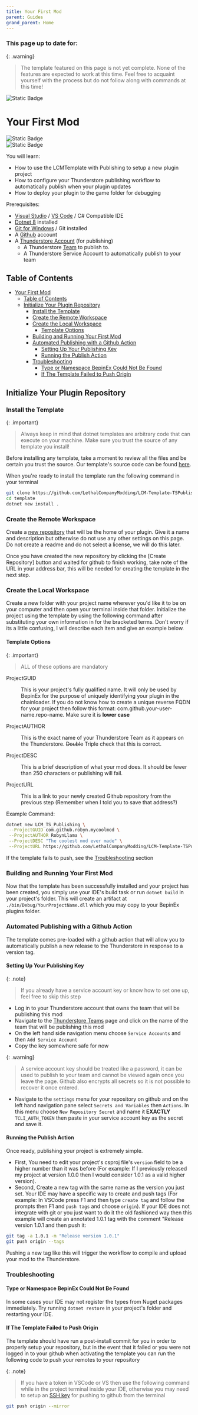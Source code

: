 ```yaml
---
title: Your First Mod
parent: Guides
grand_parent: Home
---
```


<h3>This page up to date for:</h3>

{: .warning}
> The template featured on this page is not yet complete. None of the features are expected to work at this time. Feel free to acquaint yourself with the process but do not follow along with commands at this time!

![Static Badge](https://img.shields.io/badge/Version-none-darkred?style=for-the-badge)

# Your First Mod

![Static Badge](https://img.shields.io/badge/Skill_Level-Beginner-blue?style=for-the-badge)  
![Static Badge](https://img.shields.io/badge/Estimated_Time-20_Minutes-blue?style=for-the-badge)

You will learn:

- How to use the LCMTemplate with Publishing to setup a new plugin project
- How to configure your Thunderstore publishing workflow to automatically publish when your plugin updates
- How to deploy your plugin to the game folder for debugging

Prerequisites:

- [Visual Studio](https://visualstudio.microsoft.com/) / [VS Code](https://code.visualstudio.com/) / C# Compatible IDE
- [Dotnet 8](https://dotnet.microsoft.com/en-us/download/dotnet/8.0) installed
- [Git for Windows](https://gitforwindows.org/) / Git installed
- A [Github](https://www.github.com) account
- A [Thunderstore Account](https://thunderstore.io) (for publishing)
  - A Thunderstore [Team](https://thunderstore.io/settings/teams/) to publish to.
  - A Thunderstore Service Account to automatically publish to your team

## Table of Contents

- [Your First Mod](#your-first-mod)
  - [Table of Contents](#table-of-contents)
  - [Initialize Your Plugin Repository](#initialize-your-plugin-repository)
    - [Install the Template](#install-the-template)
    - [Create the Remote Workspace](#create-the-remote-workspace)
    - [Create the Local Workspace](#create-the-local-workspace)
      - [Template Options](#template-options)
    - [Building and Running Your First Mod](#building-and-running-your-first-mod)
    - [Automated Publishing with a Github Action](#automated-publishing-with-a-github-action)
      - [Setting Up Your Publishing Key](#setting-up-your-publishing-key)
      - [Running the Publish Action](#running-the-publish-action)
    - [Troubleshooting](#troubleshooting)
      - [Type or Namespace BepinEx Could Not Be Found](#type-or-namespace-bepinex-could-not-be-found)
      - [If The Template Failed to Push Origin](#if-the-template-failed-to-push-origin)

## Initialize Your Plugin Repository

### Install the Template

{: .important}
> Always keep in mind that dotnet templates are arbitrary code that can execute on your machine. Make sure you trust the source of any template you install!

Before installing any template, take a moment to review all the files and be certain you trust the source. Our template's source code can be found [here](https://github.com/LethalCompanyModding/LCM-Template-TSPublishing).

When you're ready to install the template run the following command in your terminal
```sh
git clone https://github.com/LethalCompanyModding/LCM-Template-TSPublishing template
cd template
dotnet new install .
```

### Create the Remote Workspace

Create a [new repository](https://github.com/new) that will be the home of your plugin. Give it a name and description but otherwise do not use any other settings on this page. Do not create a readme and do not select a license, we will do this later.

Once you have created the new repository by clicking the [Create Repository] button and waited for github to finish working, take note of the URL in your address bar, this will be needed for creating the template in the next step.

### Create the Local Workspace

Create a new folder with your project name wherever you'd like it to be on your computer and then open your terminal inside that folder. Initialize the project using the template by using the following command after substituting your own information in for the bracketed terms. Don't worry if its a little confusing, I will describe each item and give an example below.

#### Template Options

{: .important}
> ALL of these options are mandatory

<dl>
  <dt>ProjectGUID</dt>
  <dd>
  
  This is your project's fully qualified name. It will only be used by BepinEx for the purpose of uniquely identifying your plugin in the chainloader. If you do not know how to create a unique reverse FQDN for your project then follow this format: com.github.your-user-name.repo-name. Make sure it is <strong>lower case</strong>

  </dd>

  <dt>ProjectAUTHOR</dt>
  <dd>
  
  This is the exact name of your Thunderstore Team as it appears on the Thunderstore. <del>Double</del> Triple check that this is correct.
  
  </dd>

  <dt>ProjectDESC</dt>
  <dd>
  
  This is a brief description of what your mod does. It should be fewer than 250 characters or publishing will fail.

  </dd>
  <dt>ProjectURL</dt>
  <dd>
  
  This is a link to your newly created Github repository from the previous step (Remember when I told you to save that address?)

  </dd>
</dl>

Example Command:

```bash
dotnet new LCM_TS_Publishing \
 --ProjectGUID com.github.robyn.mycoolmod \
 --ProjectAUTHOR RobynLlama \
 --ProjectDESC "The coolest mod ever made" \
 --ProjectURL https://github.com/LethalCompanyModding/LCM-Template-TSPublishing
```

If the template fails to push, see the [Troubleshooting](#if-the-template-failed-to-push-origin) section

### Building and Running Your First Mod

Now that the template has been successfully installed and your project has been created, you simply use your IDE's build task or run `dotnet build` in your project's folder. This will create an artifact at `./bin/Debug/YourProjectName.dll` which you may copy to your BepinEx plugins folder.

### Automated Publishing with a Github Action

The template comes pre-loaded with a github action that will allow you to automatically publish a new release to the Thunderstore in response to a version tag.

#### Setting Up Your Publishing Key

{: .note}
> If you already have a service account key or know how to set one up, feel free to skip this step

- Log in to your Thunderstore account that owns the team that will be publishing this mod
- Navigate to the [Thunderstore Teams](https://thunderstore.io/settings/teams/) page and click on the name of the team that will be publishing this mod
- On the left hand side navigation menu choose `Service Accounts` and then `Add Service Account`
- Copy the key somewhere safe for now

{: .warning}
> A service account key should be treated like a password, it can be used to publish to your team and cannot be viewed again once you leave the page. Github also encrypts all secrets so it is not possible to recover it once entered.

- Navigate to the `settings` menu for your repository on github and on the left hand navigation pane select `Secrets and Variables` then `Actions`. In this menu choose `New Repository Secret` and name it **EXACTLY** `TCLI_AUTH_TOKEN` then paste in your service account key as the secret and save it.

#### Running the Publish Action

Once ready, publishing your project is extremely simple.

- First, You need to edit your project's csproj file's `version` field to be a higher number than it was before (For example: If I previously released my project at version 1.0.0 then I would consider 1.0.1 as a valid higher version).
- Second, Create a new tag with the same name as the version you just set. Your IDE may have a specific way to create and push tags (For example: In VSCode press F1 and then type `create tag` and follow the prompts then F1 and `push tags` and choose `origin`). If your IDE does not integrate with git or you just want to do it the old fashioned way then this example will create an annotated 1.0.1 tag with the comment "Release version 1.0.1 and then push it:

```bash
git tag -a 1.0.1 -m "Release version 1.0.1"
git push origin --tags
```

Pushing a new tag like this will trigger the workflow to compile and upload your mod to the Thunderstore.

### Troubleshooting

#### Type or Namespace BepinEx Could Not Be Found

In some cases your IDE may not register the types from Nuget packages immediately. Try running `dotnet restore` in your project's folder and restarting your IDE.

#### If The Template Failed to Push Origin

The template should have run a post-install commit for you in order to properly setup your repository, but in the event that it failed or you were not logged in to your github when activating the template you can run the following code to push your remotes to your repository

{: .note}
> If you have a token in VSCode or VS then use the following command while in the project terminal inside your IDE, otherwise you may need to setup an [SSH key](https://github.com/settings/keys) for pushing to github from the terminal

```bash
git push origin --mirror
```
